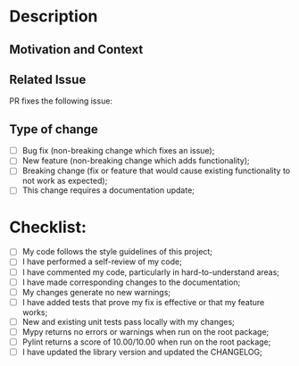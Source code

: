 # Description
<!--- Describe your changes in detail -->

## Motivation and Context
<!--- Why is this change required? What problem does it solve? -->

## Related Issue
<!--- If suggesting a new feature or change, please discuss it in an issue first -->
<!--- If fixing a bug, there should be an issue describing it with steps to reproduce -->
<!--- Please link to the issue here: -->
PR fixes the following issue: 

## Type of change

- [ ] Bug fix (non-breaking change which fixes an issue);
- [ ] New feature (non-breaking change which adds functionality);
- [ ] Breaking change (fix or feature that would cause existing functionality to not work as expected);
- [ ] This change requires a documentation update;

# Checklist:

- [ ] My code follows the style guidelines of this project;
- [ ] I have performed a self-review of my code;
- [ ] I have commented my code, particularly in hard-to-understand areas;
- [ ] I have made corresponding changes to the documentation;
- [ ] My changes generate no new warnings;
- [ ] I have added tests that prove my fix is effective or that my feature works;
- [ ] New and existing unit tests pass locally with my changes;
- [ ] Mypy returns no errors or warnings when run on the root package;
- [ ] Pylint returns a score of 10.00/10.00 when run on the root package;
- [ ] I have updated the library version and updated the CHANGELOG;